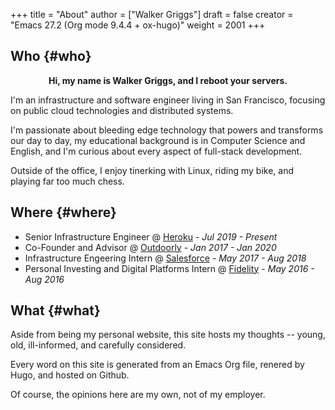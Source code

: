 +++
title = "About"
author = ["Walker Griggs"]
draft = false
creator = "Emacs 27.2 (Org mode 9.4.4 + ox-hugo)"
weight = 2001
+++

## Who {#who}

<style>.org-center { margin-left: auto; margin-right: auto; text-align: center; }</style>

<div class="org-center">
  <div></div>

**Hi, my name is Walker Griggs, and I reboot your servers.**

</div>

I'm an infrastructure and software engineer living in San Francisco, focusing on public cloud technologies and distributed systems.

I'm passionate about bleeding edge technology that powers and transforms our day to day, my educational background is in Computer Science and English, and I'm curious about every aspect of full-stack development.

Outside of the office, I enjoy tinerking with Linux, riding my bike, and playing far too much chess.


## Where {#where}

-   Senior Infrastructure Engineer @ [Heroku](https://heroku.com) _- Jul 2019 - Present_
-   Co-Founder and Advisor @ [Outdoorly](https://outdoorly.com) _- Jan 2017 - Jan 2020_
-   Infrastructure Engeering Intern @ [Salesforce](https://salesforce.com) _- May 2017 - Aug 2018_
-   Personal Investing and Digital Platforms Intern @ [Fidelity](https://fidelity.com) _- May 2016 - Aug 2016_


## What {#what}

Aside from being my personal website, this site hosts my thoughts -- young, old, ill-informed, and carefully considered.

Every word on this site is generated from an Emacs Org file, renered by Hugo, and hosted on Github.

Of course, the opinions here are my own, not of my employer.
